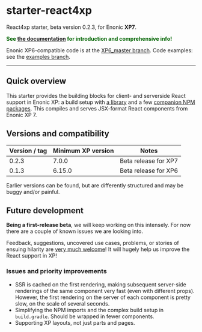 # starter-react4xp

React4xp starter, beta version 0.2.3, for Enonic **XP7**. 

<strong style="color:darkgreen">See [the documentation](https://developer.enonic.com/templates/react4xp) for introduction and comprehensive info!</strong>

Enonic XP6-compatible code is at the [XP6_master branch](https://github.com/enonic/starter-react4xp/tree/XP6_master). Code examples: see the [examples branch](https://github.com/enonic/starter-react4xp/tree/examples).

---

## Quick overview

This starter provides the building blocks for client- and serverside React support in Enonic XP: a build setup with [a library](https://github.com/enonic/lib-react4xp) and a few [companion NPM packages](https://github.com/enonic/lib-react4xp#npm-package-overview). This compiles and serves JSX-format React components from Enonic XP 7.


## Versions and compatibility

| Version / tag    | Minimum XP version | Notes |
| ---------------- | ---------- | --------------|
| 0.2.3            | 7.0.0  | Beta release for XP7 |
| 0.1.3            | 6.15.0 | Beta release for XP6 |

Earlier versions can be found, but are differently structured and may be buggy and/or painful.

## Future development

**Being a first-release beta**, we will keep working on this intensely. For now there are a couple of known issues we are looking into.
 
Feedback, suggestions, uncovered use cases, problems, or stories of ensuing hilarity are [very much welcome](https://github.com/enonic/starter-react4xp/issues)! It will hugely help us improve the React support in XP!

### Issues and priority improvements
  - SSR is cached on the first rendering, making subsequent server-side renderings of the same component very fast (even with different props). However, the first rendering on the server of each component is pretty slow, on the scale of several seconds.
  - Simplifying the NPM imports and the complex build setup in `build.gradle`. Should be wrapped in fewer components.  
  - Supporting XP layouts, not just parts and pages.
